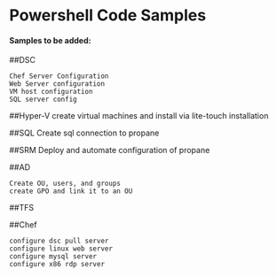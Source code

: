 # Powershell Code Samples

#### Samples to be added:

##DSC
```
Chef Server Configuration
Web Server configuration
VM host configuration
SQL server config
```

##Hyper-V
create virtual machines and install via lite-touch installation

##SQL
Create sql connection to propane

##SRM
Deploy and automate configuration of propane

##AD
```
Create OU, users, and groups
create GPO and link it to an OU
```

##TFS

##Chef
```
configure dsc pull server
configure linux web server
configure mysql server
configure x86 rdp server
```
